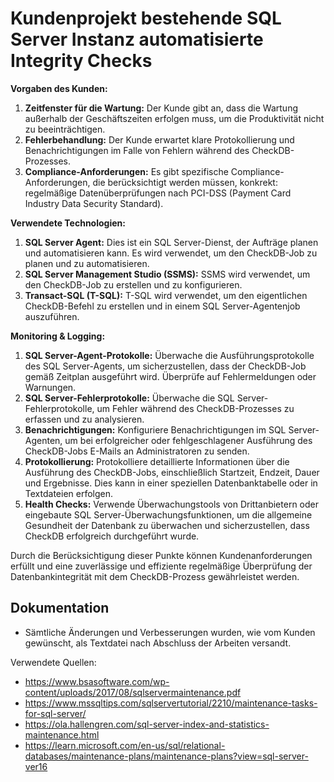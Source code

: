 # Kundenprojekt bestehende SQL Server Instanz automatisierte Integrity Checks


**Vorgaben des Kunden:**
1. **Zeitfenster für die Wartung:** Der Kunde gibt an, dass die Wartung außerhalb der Geschäftszeiten erfolgen muss, um die Produktivität nicht zu beeinträchtigen.
2. **Fehlerbehandlung:** Der Kunde erwartet klare Protokollierung und Benachrichtigungen im Falle von Fehlern während des CheckDB-Prozesses.
3. **Compliance-Anforderungen:** Es gibt spezifische Compliance-Anforderungen, die berücksichtigt werden müssen, konkrekt: regelmäßige Datenüberprüfungen nach PCI-DSS (Payment Card Industry Data Security Standard).

**Verwendete Technologien:**
1. **SQL Server Agent:** Dies ist ein SQL Server-Dienst, der Aufträge planen und automatisieren kann. Es wird verwendet, um den CheckDB-Job zu planen und zu automatisieren.
2. **SQL Server Management Studio (SSMS):** SSMS wird verwendet, um den CheckDB-Job zu erstellen und zu konfigurieren.
3. **Transact-SQL (T-SQL):** T-SQL wird verwendet, um den eigentlichen CheckDB-Befehl zu erstellen und in einem SQL Server-Agentenjob auszuführen.

**Monitoring & Logging:**
1. **SQL Server-Agent-Protokolle:** Überwache die Ausführungsprotokolle des SQL Server-Agents, um sicherzustellen, dass der CheckDB-Job gemäß Zeitplan ausgeführt wird. Überprüfe auf Fehlermeldungen oder Warnungen.
2. **SQL Server-Fehlerprotokolle:** Überwache die SQL Server-Fehlerprotokolle, um Fehler während des CheckDB-Prozesses zu erfassen und zu analysieren.
3. **Benachrichtigungen:** Konfiguriere Benachrichtigungen im SQL Server-Agenten, um bei erfolgreicher oder fehlgeschlagener Ausführung des CheckDB-Jobs E-Mails an Administratoren zu senden.
4. **Protokollierung:** Protokolliere detaillierte Informationen über die Ausführung des CheckDB-Jobs, einschließlich Startzeit, Endzeit, Dauer und Ergebnisse. Dies kann in einer speziellen Datenbanktabelle oder in Textdateien erfolgen.
5. **Health Checks:** Verwende Überwachungstools von Drittanbietern oder eingebaute SQL Server-Überwachungsfunktionen, um die allgemeine Gesundheit der Datenbank zu überwachen und sicherzustellen, dass CheckDB erfolgreich durchgeführt wurde.

Durch die Berücksichtigung dieser Punkte können Kundenanforderungen erfüllt und eine zuverlässige und effiziente regelmäßige Überprüfung der Datenbankintegrität mit dem CheckDB-Prozess gewährleistet werden.


## Dokumentation
- Sämtliche Änderungen und Verbesserungen wurden, wie vom Kunden gewünscht, als Textdatei nach Abschluss der Arbeiten versandt.















Verwendete Quellen:
- https://www.bsasoftware.com/wp-content/uploads/2017/08/sqlservermaintenance.pdf
- https://www.mssqltips.com/sqlservertutorial/2210/maintenance-tasks-for-sql-server/
- https://ola.hallengren.com/sql-server-index-and-statistics-maintenance.html
- https://learn.microsoft.com/en-us/sql/relational-databases/maintenance-plans/maintenance-plans?view=sql-server-ver16
